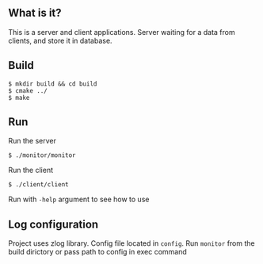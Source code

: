 What is it?
-------------

This is a server and client applications.
Server waiting for a data from clients, and store it in database.

Build
-------------

    $ mkdir build && cd build
    $ cmake ../
    $ make

Run
-------------

Run the server

    $ ./monitor/monitor

Run the client

    $ ./client/client

Run with `-help` argument to see how to use

Log configuration
-------------

Project uses zlog library. Config file located in `config`. 
Run `monitor` from the build dirictory or pass path to config in exec command
